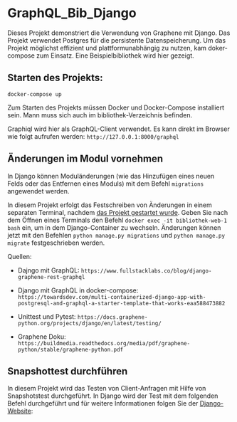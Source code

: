 # GraphQL_Bib_Django

Dieses Projekt demonstriert die Verwendung von Graphene mit Django. Das Projekt verwendet Postgres für die persistente Datenspeicherung. Um das Projekt möglichst effizient und plattformunabhängig zu nutzen, kam doker-compose zum Einsatz. Eine Beispielbibliothek wird hier gezeigt.

## Starten des Projekts:

```text
docker-compose up
```

Zum Starten des Projekts müssen Docker und Docker-Compose installiert sein. Mann muss sich auch im bibliothek-Verzeichnis befinden.

Graphiql wird hier als GraphQL-Client verwendet. Es kann direkt im Browser wie folgt aufrufen werden: `http://127.0.0.1:8000/graphql`

## Änderungen im Modul vornehmen

In Django können Moduländerungen (wie das Hinzufügen eines neuen Felds oder das Entfernen eines Moduls) mit dem Befehl `migrations` angewendet werden.

In diesem Projekt erfolgt das Festschreiben von Änderungen in einem separaten Terminal, nachdem [das Projekt gestartet wurde](#starten-des-projekts). Geben Sie nach dem Öffnen eines Terminals den Befehl `docker exec -it bibliothek-web-1 bash` ein, um in dem Django-Container zu wechseln. Änderungen können jetzt mit den Befehlen `python manage.py migrations` und `python manage.py migrate` festgeschrieben werden.


Quellen:

- Dajngo mit GraphQL: `https://www.fullstacklabs.co/blog/django-graphene-rest-graphql`

- Django mit GraphQL in docker-compose: `https://towardsdev.com/multi-containerized-django-app-with-postgresql-and-graphql-a-starter-template-that-works-eaa588473882`

- Unittest und Pytest: `https://docs.graphene-python.org/projects/django/en/latest/testing/`

- Graphene Doku: `https://buildmedia.readthedocs.org/media/pdf/graphene-python/stable/graphene-python.pdf`

## Snapshottest durchführen

In diesem Projekt wird das Testen von Client-Anfragen mit Hilfe von Snapshotstest durchgeführt. In Django wird der Test mit dem folgenden Befehl durchgeführt und für weitere Informationen folgen Sie der [Django-Website](https://docs.djangoproject.com/en/4.1/topics/testing/overview/):
